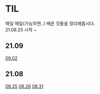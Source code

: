 # TIL
매일 매일(가능하면..) 배운 것들을 정리해봅시다.  
21.08.25 시작 ~  

## 21.09
[09.02](./2021/09/02.md)

## 21.08
[08.25](./2021/08/25.md)
[08.26](./2021/08/26.md)
[08.31](./2021/08/31.md)
